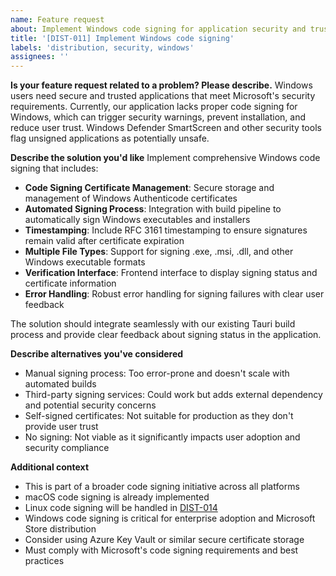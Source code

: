 ```yaml
---
name: Feature request
about: Implement Windows code signing for application security and trust
title: '[DIST-011] Implement Windows code signing'
labels: 'distribution, security, windows'
assignees: ''
---
```


**Is your feature request related to a problem? Please describe.**
Windows users need secure and trusted applications that meet Microsoft's security requirements. Currently, our application lacks proper code signing for Windows, which can trigger security warnings, prevent installation, and reduce user trust. Windows Defender SmartScreen and other security tools flag unsigned applications as potentially unsafe.

**Describe the solution you'd like**
Implement comprehensive Windows code signing that includes:

- **Code Signing Certificate Management**: Secure storage and management of Windows Authenticode certificates
- **Automated Signing Process**: Integration with build pipeline to automatically sign Windows executables and installers
- **Timestamping**: Include RFC 3161 timestamping to ensure signatures remain valid after certificate expiration
- **Multiple File Types**: Support for signing .exe, .msi, .dll, and other Windows executable formats
- **Verification Interface**: Frontend interface to display signing status and certificate information
- **Error Handling**: Robust error handling for signing failures with clear user feedback

The solution should integrate seamlessly with our existing Tauri build process and provide clear feedback about signing status in the application.

**Describe alternatives you've considered**

- Manual signing process: Too error-prone and doesn't scale with automated builds
- Third-party signing services: Could work but adds external dependency and potential security concerns
- Self-signed certificates: Not suitable for production as they don't provide user trust
- No signing: Not viable as it significantly impacts user adoption and security compliance

**Additional context**

- This is part of a broader code signing initiative across all platforms
- macOS code signing is already implemented
- Linux code signing will be handled in [DIST-014](./DIST-014-linux-code-signing.md)
- Windows code signing is critical for enterprise adoption and Microsoft Store distribution
- Consider using Azure Key Vault or similar secure certificate storage
- Must comply with Microsoft's code signing requirements and best practices
